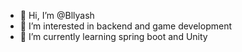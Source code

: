 - 👋 Hi, I’m @Bllyash
- 👀 I’m interested in backend and game development
- 🌱 I’m currently learning spring boot and Unity

<!---
Bllyash/Bllyash is a ✨ special ✨ repository because its `README.md` (this file) appears on your GitHub profile.
You can click the Preview link to take a look at your changes.
--->
